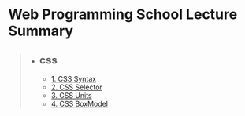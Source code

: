 # Web Programming School Lecture Summary

> * ## css
>   * [1. CSS Syntax](1_css3_syntax.md)
>   * [2. CSS Selector](2_css3_selector.md)
>   * [3. CSS Units](3_css3_units.md)
>   * [4. CSS BoxModel](4_css3_boxmodel.md)